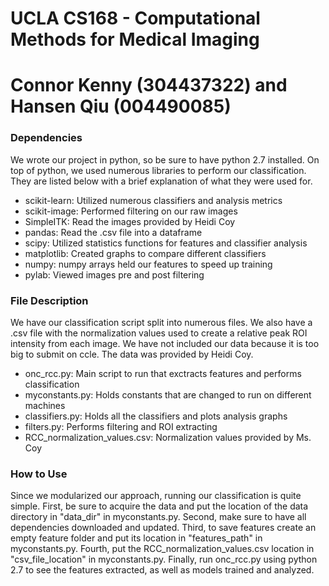 # UCLA CS168 - Computational Methods for Medical Imaging
# Connor Kenny (304437322) and Hansen Qiu (004490085)

### Dependencies
We wrote our project in python, so be sure to have python 2.7 installed. 
On top of python, we used numerous libraries to perform our classification. 
They are listed below with a brief explanation of what they were used for.

- scikit-learn: Utilized numerous classifiers and analysis metrics
- scikit-image: Performed filtering on our raw images
- SimpleITK: Read the images provided by Heidi Coy
- pandas: Read the .csv file into a dataframe
- scipy: Utilized statistics functions for features and classifier analysis
- matplotlib: Created graphs to compare different classifiers
- numpy: numpy arrays held our features to speed up training
- pylab: Viewed images pre and post filtering


### File Description
We have our classification script split into numerous files.
We also have a .csv file with the normalization values used to create a relative peak ROI intensity from each image.
We have not included our data because it is too big to submit on ccle.
The data was provided by Heidi Coy.

- onc_rcc.py: Main script to run that exctracts features and performs classification
- myconstants.py: Holds constants that are changed to run on different machines
- classifiers.py: Holds all the classifiers and plots analysis graphs
- filters.py: Performs filtering and ROI extracting
- RCC_normalization_values.csv: Normalization values provided by Ms. Coy


### How to Use
Since we modularized our approach, running our classification is quite simple.
First, be sure to acquire the data and put the location of the data directory in "data_dir" in myconstants.py.
Second, make sure to have all dependencies downloaded and updated.
Third, to save features create an empty feature folder and put its location in "features_path" in myconstants.py.
Fourth, put the RCC_normalization_values.csv location in "csv_file_location" in myconstants.py.
Finally, run onc_rcc.py using python 2.7 to see the features extracted, as well as models trained and analyzed.